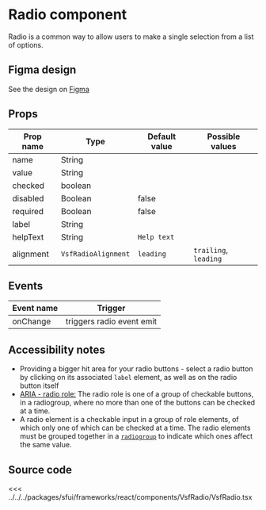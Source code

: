 # Radio component

Radio is a common way to allow users to make a single selection from a list of options.

<Generate />

## Figma design

See the design on [Figma](https://www.figma.com/file/CWOkbpne0tDpSenT4ZEUTQ/%F0%9F%9B%A0-SFUI-2.0-%7C-Development?node-id=11375%3A16247)



## Props

| Prop name | Type                | Default value | Possible values       |
| --------- | ------------------- | ------------- | --------------------- |
| name      | String              |               |                       |
| value     | String              |               |                       |
| checked   | boolean             |               |                       |
| disabled  | Boolean             | false         |                       |
| required  | Boolean             | false         |                       |
| label     | String              |               |                       |
| helpText  | String              | `Help text`   |                       |
| alignment | `VsfRadioAlignment` | `leading`     | `trailing`, `leading` |

## Events

| Event name |          Trigger          |
| ---------- | :-----------------------: |
| onChange   | triggers radio event emit |


## Accessibility notes

- Providing a bigger hit area for your radio buttons - select a radio button by clicking on its associated `label` element, as well as on the radio button itself
- [ARIA - radio role:](https://developer.mozilla.org/en-US/docs/Web/Accessibility/ARIA/Roles/radio_role) The radio role is one of a group of checkable buttons, in a radiogroup, where no more than one of the buttons can be checked at a time.
- A radio element is a checkable input in a group of role elements, of which only one of which can be checked at a time. The radio elements must be grouped together in a [`radiogroup`](https://developer.mozilla.org/en-US/docs/Web/Accessibility/ARIA/Roles/radiogroup_role) to indicate which ones affect the same value.

## Source code



<<< ../../../packages/sfui/frameworks/react/components/VsfRadio/VsfRadio.tsx

